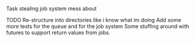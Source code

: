 Task stealing job system mess about

TODO
Re-structure into directories like i know what im doing
Add some more tests for the queue and for the job system
Some stuffing around with futures to support return values from jobs.
